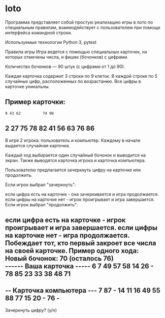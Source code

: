 # loto
Программа представляет собой простую реализацию игры в лото по специальным правилам, взаимодействует с пользователем при помощи интерфейса командной строки.

Используемые технологии
Python 3, pytest

Правила игры
Игра ведется с помощью специальных карточек, на которых отмечены числа, и фишек (бочонков) с цифрами.

Количество бочонков — 90 штук (с цифрами от 1 до 90).

Каждая карточка содержит 3 строки по 9 клеток. В каждой строке по 5 случайных цифр, расположенных по возрастанию. Все цифры в карточке уникальны.

Пример карточки:
--------------------------
    9 43 62          74 90
 2    27    75 78    82
   41 56 63     76      86
--------------------------
В игре 2 игрока: пользователь и компьютер. Каждому в начале выдается случайная карточка.

Каждый ход выбирается один случайный бочонок и выводится на экран. Также выводятся карточка игрока и карточка компьютера.

Пользователю предлагается зачеркнуть цифру на карточке или продолжить.

Если игрок выбрал "зачеркнуть":

если цифра есть на карточке - она зачеркивается и игра продолжается.
если цифры на карточке нет - игрок проигрывает и игра завершается.
Если игрок выбрал "продолжить":

если цифра есть на карточке - игрок проигрывает и игра завершается.
если цифры на карточке нет - игра продолжается. Побеждает тот, кто первый закроет все числа на своей карточке.
Пример одного хода:
Новый бочонок: 70 (осталось 76)  
------ Ваша карточка -----
 6  7          49    57 58
   14 26     -    78    85
23 33    38    48    71
--------------------------
-- Карточка компьютера ---
 7 87     - 14    11
      16 49    55 88    77
   15 20     -       76  -
--------------------------
Зачеркнуть цифру? (y/n)
